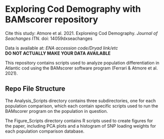 # Exploring Cod Demography with BAMscorer repository

Cite this study: Atmore et al. 2021. Exploreing Cod Demography. _Journal of Seachanges ITN_. doi: 14059dxseachanges

Data is available at: _ENA accession code/Dryad link/etc_ \
**DO NOT ACTUALLY MAKE YOUR DATA AVAILABLE**

This repository contains scripts used to analyze population differentiation in Atlantic cod using the BAMscorer software program (Ferrari & Atmore et al. 2021). 

## Repo File Structure 
The Analysis_Scripts directory contains three subdirectories, one for each population comparison, which each contain specific scripts used to run the BAMscorer program on the population in question. 

The Figure_Scripts directory contains R scripts used to create figures for the paper, including PCA plots and a histogram of SNP loading weights for each population comparison database.
